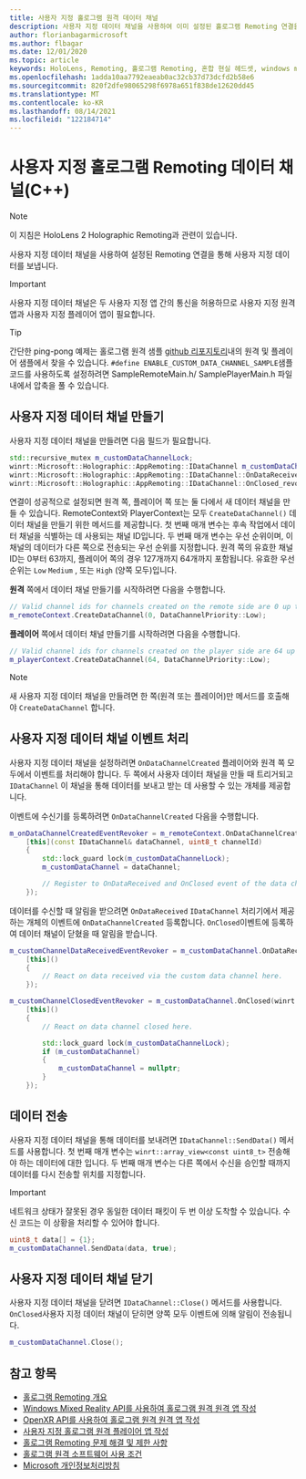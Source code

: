 ```yaml
---
title: 사용자 지정 홀로그램 원격 데이터 채널
description: 사용자 지정 데이터 채널을 사용하여 이미 설정된 홀로그램 Remoting 연결을 통해 사용자 데이터를 보낼 수 있습니다.
author: florianbagarmicrosoft
ms.author: flbagar
ms.date: 12/01/2020
ms.topic: article
keywords: HoloLens, Remoting, 홀로그램 Remoting, 혼합 현실 헤드셋, windows mixed reality 헤드셋, 가상 현실 헤드셋, 데이터 채널
ms.openlocfilehash: 1adda10aa7792eaeab0ac32cb37d73dcfd2b58e6
ms.sourcegitcommit: 820f2dfe98065298f6978a651f838de12620dd45
ms.translationtype: MT
ms.contentlocale: ko-KR
ms.lasthandoff: 08/14/2021
ms.locfileid: "122184714"
---
```

# <a name="custom-holographic-remoting-data-channels-c"></a>사용자 지정 홀로그램 Remoting 데이터 채널(C++)

>[!NOTE]
>이 지침은 HoloLens 2 Holographic Remoting과 관련이 있습니다.

사용자 지정 데이터 채널을 사용하여 설정된 Remoting 연결을 통해 사용자 지정 데이터를 보냅니다.

>[!IMPORTANT]
>사용자 지정 데이터 채널은 두 사용자 지정 앱 간의 통신을 허용하므로 사용자 지정 원격 앱과 사용자 지정 플레이어 앱이 필요합니다.

>[!TIP]
>간단한 ping-pong 예제는 홀로그램 원격 샘플 [github 리포지토리](https://github.com/microsoft/MixedReality-HolographicRemoting-Samples)내의 원격 및 플레이어 샘플에서 찾을 수 있습니다. ```#define ENABLE_CUSTOM_DATA_CHANNEL_SAMPLE```샘플 코드를 사용하도록 설정하려면 SampleRemoteMain.h/ SamplePlayerMain.h 파일 내에서 압축을 풀 수 있습니다.


## <a name="create-a-custom-data-channel"></a>사용자 지정 데이터 채널 만들기


사용자 지정 데이터 채널을 만들려면 다음 필드가 필요합니다.
```cpp
std::recursive_mutex m_customDataChannelLock;
winrt::Microsoft::Holographic::AppRemoting::IDataChannel m_customDataChannel = nullptr;
winrt::Microsoft::Holographic::AppRemoting::IDataChannel::OnDataReceived_revoker m_customChannelDataReceivedEventRevoker;
winrt::Microsoft::Holographic::AppRemoting::IDataChannel::OnClosed_revoker m_customChannelClosedEventRevoker;
```

연결이 성공적으로 설정되면 원격 쪽, 플레이어 쪽 또는 둘 다에서 새 데이터 채널을 만들 수 있습니다. RemoteContext와 PlayerContext는 모두 ```CreateDataChannel()``` 데이터 채널을 만들기 위한 메서드를 제공합니다. 첫 번째 매개 변수는 후속 작업에서 데이터 채널을 식별하는 데 사용되는 채널 ID입니다. 두 번째 매개 변수는 우선 순위이며, 이 채널의 데이터가 다른 쪽으로 전송되는 우선 순위를 지정합니다. 원격 쪽의 유효한 채널 ID는 0부터 63까지, 플레이어 쪽의 경우 127개까지 64개까지 포함됩니다. 유효한 우선 순위는 ```Low``` ```Medium``` , 또는 ```High``` (양쪽 모두)입니다.

**원격** 쪽에서 데이터 채널 만들기를 시작하려면 다음을 수행합니다.
```cpp
// Valid channel ids for channels created on the remote side are 0 up to and including 63
m_remoteContext.CreateDataChannel(0, DataChannelPriority::Low);
```

**플레이어** 쪽에서 데이터 채널 만들기를 시작하려면 다음을 수행합니다.
```cpp
// Valid channel ids for channels created on the player side are 64 up to and including 127
m_playerContext.CreateDataChannel(64, DataChannelPriority::Low);
```

>[!NOTE]
>새 사용자 지정 데이터 채널을 만들려면 한 쪽(원격 또는 플레이어)만 메서드를 호출해야 ```CreateDataChannel``` 합니다.

## <a name="handling-custom-data-channel-events"></a>사용자 지정 데이터 채널 이벤트 처리

사용자 지정 데이터 채널을 설정하려면 ```OnDataChannelCreated``` 플레이어와 원격 쪽 모두에서 이벤트를 처리해야 합니다. 두 쪽에서 사용자 데이터 채널을 만들 때 트리거되고 ```IDataChannel``` 이 채널을 통해 데이터를 보내고 받는 데 사용할 수 있는 개체를 제공합니다.

이벤트에 수신기를 등록하려면 ```OnDataChannelCreated``` 다음을 수행합니다.
```cpp
m_onDataChannelCreatedEventRevoker = m_remoteContext.OnDataChannelCreated(winrt::auto_revoke,
    [this](const IDataChannel& dataChannel, uint8_t channelId)
    {
        std::lock_guard lock(m_customDataChannelLock);
        m_customDataChannel = dataChannel;

        // Register to OnDataReceived and OnClosed event of the data channel here, see below...
    });
```

데이터를 수신할 때 알림을 받으려면 ```OnDataReceived``` ```IDataChannel``` 처리기에서 제공하는 개체의 이벤트에 ```OnDataChannelCreated``` 등록합니다. ```OnClosed```이벤트에 등록하여 데이터 채널이 닫혔을 때 알림을 받습니다.

```cpp
m_customChannelDataReceivedEventRevoker = m_customDataChannel.OnDataReceived(winrt::auto_revoke, 
    [this]()
    {
        // React on data received via the custom data channel here.
    });

m_customChannelClosedEventRevoker = m_customDataChannel.OnClosed(winrt::auto_revoke,
    [this]()
    {
        // React on data channel closed here.

        std::lock_guard lock(m_customDataChannelLock);
        if (m_customDataChannel)
        {
            m_customDataChannel = nullptr;
        }
    });
```

## <a name="sending-data"></a>데이터 전송

사용자 지정 데이터 채널을 통해 데이터를 보내려면 ```IDataChannel::SendData()``` 메서드를 사용합니다. 첫 번째 매개 변수는 ```winrt::array_view<const uint8_t>``` 전송해야 하는 데이터에 대한 입니다. 두 번째 매개 변수는 다른 쪽에서 수신을 승인할 때까지 데이터를 다시 전송할 위치를 지정합니다. 

>[!IMPORTANT]
>네트워크 상태가 잘못된 경우 동일한 데이터 패킷이 두 번 이상 도착할 수 있습니다. 수신 코드는 이 상황을 처리할 수 있어야 합니다.

```cpp
uint8_t data[] = {1};
m_customDataChannel.SendData(data, true);
```

## <a name="closing-a-custom-data-channel"></a>사용자 지정 데이터 채널 닫기

사용자 지정 데이터 채널을 닫려면 ```IDataChannel::Close()``` 메서드를 사용합니다. ```OnClosed```사용자 지정 데이터 채널이 닫히면 양쪽 모두 이벤트에 의해 알림이 전송됩니다.

```cpp
m_customDataChannel.Close();
```

## <a name="see-also"></a>참고 항목
* [홀로그램 Remoting 개요](holographic-remoting-overview.md)
* [Windows Mixed Reality API를 사용하여 홀로그램 원격 원격 앱 작성](holographic-remoting-create-remote-wmr.md)
* [OpenXR API를 사용하여 홀로그램 원격 원격 앱 작성](holographic-remoting-create-remote-openxr.md)
* [사용자 지정 홀로그램 원격 플레이어 앱 작성](holographic-remoting-create-player.md)
* [홀로그램 Remoting 문제 해결 및 제한 사항](holographic-remoting-troubleshooting.md)
* [홀로그램 원격 소프트웨어 사용 조건](/legal/mixed-reality/microsoft-holographic-remoting-software-license-terms)
* [Microsoft 개인정보처리방침](https://go.microsoft.com/fwlink/?LinkId=521839)